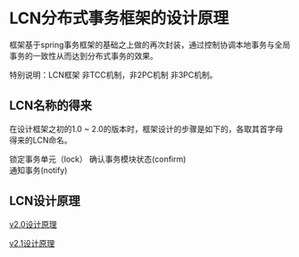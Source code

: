# LCN分布式事务框架的设计原理 

框架基于spring事务框架的基础之上做的再次封装，通过控制协调本地事务与全局事务的一致性从而达到分布式事务的效果。

特别说明：LCN框架 非TCC机制，非2PC机制 非3PC机制。


## LCN名称的得来

在设计框架之初的1.0 ~ 2.0的版本时，框架设计的步骤是如下的，各取其首字母得来的LCN命名。

锁定事务单元（lock） 
确认事务模块状态(confirm)  
通知事务(notify)   


## LCN设计原理 

[v2.0设计原理](README2.0.md)
 
[v2.1设计原理](README2.1.md)